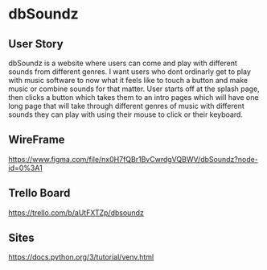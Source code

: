 # dbSoundz

## User Story 
dbSoundz is a website where users can come and play with different sounds from different genres. I want users who dont ordinarly get to play with music software to now what it feels like to touch a button and make music or combine sounds for that matter. 
User starts off at the splash page, then clicks a button which takes them to an intro pages which will have one long page that will take through different genres of music with different sounds they can play with using their mouse to click or their keyboard.


## WireFrame
https://www.figma.com/file/nx0H7fQBr1BvCwrdgVQBWV/dbSoundz?node-id=0%3A1

## Trello Board
https://trello.com/b/aUtFXTZp/dbsoundz 



## Sites



https://docs.python.org/3/tutorial/venv.html